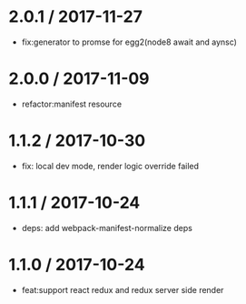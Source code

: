 
2.0.1 / 2017-11-27
==================

  * fix:generator to promse for egg2(node8 await and aynsc)

2.0.0 / 2017-11-09
==================

  * refactor:manifest resource

1.1.2 / 2017-10-30
==================

 * fix: local dev mode, render logic override failed

1.1.1 / 2017-10-24
==================

  * deps: add webpack-manifest-normalize deps

1.1.0 / 2017-10-24
==================

 * feat:support react redux and redux server side render
